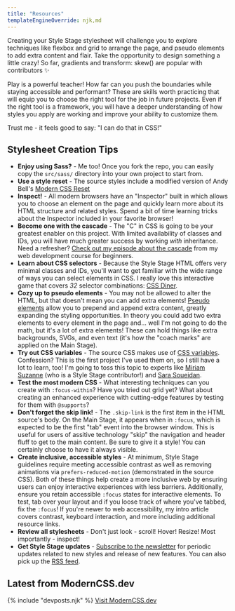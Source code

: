 ```yaml
---
title: "Resources"
templateEngineOverride: njk,md
---
```


Creating your Style Stage stylesheet will challenge you to explore techniques like flexbox and grid to arrange the page, and pseudo elements to add extra content and flair. Take the opportunity to design something a little crazy! So far, gradients and transform: skew() are popular with contributors ✨

Play is a powerful teacher! How far can you push the boundaries while staying accessible and performant? These are skills worth practicing that will equip you to choose the right tool for the job in future projects. Even if the right tool is a framework, you will have a deeper understanding of how styles you apply are working and improve your ability to customize them.

Trust me - it feels good to say: "I can do that in CSS!"

## Stylesheet Creation Tips

- **Enjoy using Sass?** - Me too! Once you fork the repo, you can easily copy the `src/sass/` directory into your own project to start from.
- **Use a style reset** - The source styles include a modified version of Andy Bell's [Modern CSS Reset](https://github.com/hankchizljaw/modern-css-reset)
- **Inspect!** - All modern browsers have an "Inspector" built in which allows you to choose an element on the page and quickly learn more about its HTML structure and related styles. Spend a bit of time learning tricks about the Inspector included in your favorite browser!
- **Become one with the cascade** - The "C" in CSS is going to be your greatest enabler on this project. With limited availability of classes and IDs, you will have much greater success by working _with_ inheritance. Need a refresher? [Check out my episode about the cascade](https://dev.to/5t3ph/intro-to-the-css-cascade-the-c-in-css-1kh0) from my web development course for beginners.
- **Learn about CSS selectors** - Because the Style Stage HTML offers very minimal classes and IDs, you'll want to get familiar with the wide range of ways you can select elements in CSS. I really love this interactive game that covers _32_ selector combinations: [CSS Diner](https://flukeout.github.io/).
- **Cozy up to pseudo elements** - You may not be allowed to alter the HTML, but that doesn't mean you can add extra elements! [Pseudo elements]() allow you to prepend and append extra content, greatly expanding the styling opportunities. In theory you could add two extra elements to every element in the page and... well I'm not going to do the math, but it's a lot of extra elements! These can hold things like extra backgrounds, SVGs, and even text (it's how the "coach marks" are applied on the Main Stage).
- **Try out CSS variables** - The source CSS makes use of [CSS variables](https://developer.mozilla.org/en-US/docs/Web/CSS/Using_CSS_custom_properties). Confession? This is the first project I've used them on, so I still have a lot to learn, too! I'm going to toss this topic to experts like [Miriam Suzanne](https://www.smashingmagazine.com/2019/07/css-custom-properties-cascade/) (who is a Style Stage contributor!) and [Sara Soueidan](https://www.sarasoueidan.com/blog/style-settings-with-css-variables/).
- **Test the most modern CSS** - What interesting techniques can you create with `:focus-within`? Have you tried out grid yet? What about creating an enhanced experience with cutting-edge features by testing for them with `@supports`?
- **Don't forget the skip link!** - The `.skip-link` is the first item in the HTML source's body. On the Main Stage, it appears when in `:focus`, which is expected to be the first "tab" event into the browser window. This is useful for users of assitive technology "skip" the navigation and header fluff to get to the main content. Be sure to give it a style! You can certainly choose to have it always visible.
- **Create inclusive, accessible styles** - At minimum, Style Stage guidelines require meeting accessible contrast as well as removing animations via `prefers-reduced-motion` (demonstrated in the source CSS). Both of these things help create a more inclusive web by ensuring users can enjoy interactive experiences with less barriers. Additionally, ensure you retain accessible `:focus` states for interactive elements. To test, tab over your layout and if you loose track of where you've tabbed, fix the `:focus`! If you're newer to web accessibility, my intro article covers contrast, keyboard interaction, and more including additional resource links.
- **Review all stylesheets** - Don't just look - scroll! Hover! Resize! Most importantly - inspect!
- **Get Style Stage updates** - [Subscribe to the newsletter](/subscribe/) for periodic updates related to new styles and release of new features. You can also pick up the [RSS feed](/feed/).

## Latest from ModernCSS.dev

{% include "devposts.njk" %}
<a class="link" href="https://moderncss.dev">Visit ModernCSS.dev</a>
